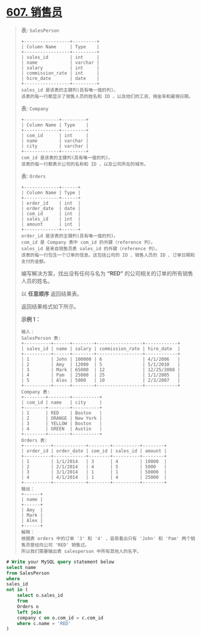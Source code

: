 # [607. 销售员](https://leetcode.cn/problems/sales-person/)



> 表: `SalesPerson`
>
> ```
> +-----------------+---------+
> | Column Name     | Type    |
> +-----------------+---------+
> | sales_id        | int     |
> | name            | varchar |
> | salary          | int     |
> | commission_rate | int     |
> | hire_date       | date    |
> +-----------------+---------+
> sales_id 是该表的主键列(具有唯一值的列)。
> 该表的每一行都显示了销售人员的姓名和 ID ，以及他们的工资、佣金率和雇佣日期。
> ```
>
>  
>
> 表: `Company`
>
> ```
> +-------------+---------+
> | Column Name | Type    |
> +-------------+---------+
> | com_id      | int     |
> | name        | varchar |
> | city        | varchar |
> +-------------+---------+
> com_id 是该表的主键列(具有唯一值的列)。
> 该表的每一行都表示公司的名称和 ID ，以及公司所在的城市。
> ```
>
>  
>
> 表: `Orders`
>
> ```
> +-------------+------+
> | Column Name | Type |
> +-------------+------+
> | order_id    | int  |
> | order_date  | date |
> | com_id      | int  |
> | sales_id    | int  |
> | amount      | int  |
> +-------------+------+
> order_id 是该表的主键列(具有唯一值的列)。
> com_id 是 Company 表中 com_id 的外键（reference 列）。
> sales_id 是来自销售员表 sales_id 的外键（reference 列）。
> 该表的每一行包含一个订单的信息。这包括公司的 ID 、销售人员的 ID 、订单日期和支付的金额。
> ```
>
>  
>
> 编写解决方案，找出没有任何与名为 **“RED”** 的公司相关的订单的所有销售人员的姓名。
>
> 以 **任意顺序** 返回结果表。
>
> 返回结果格式如下所示。
>
>  
>
> **示例 1：**
>
> ```
> 输入：
> SalesPerson 表:
> +----------+------+--------+-----------------+------------+
> | sales_id | name | salary | commission_rate | hire_date  |
> +----------+------+--------+-----------------+------------+
> | 1        | John | 100000 | 6               | 4/1/2006   |
> | 2        | Amy  | 12000  | 5               | 5/1/2010   |
> | 3        | Mark | 65000  | 12              | 12/25/2008 |
> | 4        | Pam  | 25000  | 25              | 1/1/2005   |
> | 5        | Alex | 5000   | 10              | 2/3/2007   |
> +----------+------+--------+-----------------+------------+
> Company 表:
> +--------+--------+----------+
> | com_id | name   | city     |
> +--------+--------+----------+
> | 1      | RED    | Boston   |
> | 2      | ORANGE | New York |
> | 3      | YELLOW | Boston   |
> | 4      | GREEN  | Austin   |
> +--------+--------+----------+
> Orders 表:
> +----------+------------+--------+----------+--------+
> | order_id | order_date | com_id | sales_id | amount |
> +----------+------------+--------+----------+--------+
> | 1        | 1/1/2014   | 3      | 4        | 10000  |
> | 2        | 2/1/2014   | 4      | 5        | 5000   |
> | 3        | 3/1/2014   | 1      | 1        | 50000  |
> | 4        | 4/1/2014   | 1      | 4        | 25000  |
> +----------+------------+--------+----------+--------+
> 输出：
> +------+
> | name |
> +------+
> | Amy  |
> | Mark |
> | Alex |
> +------+
> 解释：
> 根据表 orders 中的订单 '3' 和 '4' ，容易看出只有 'John' 和 'Pam' 两个销售员曾经向公司 'RED' 销售过。
> 所以我们需要输出表 salesperson 中所有其他人的名字。
> ```

```sql
# Write your MySQL query statement below
select name
from SalesPerson
where
sales_id 
not in (
    select o.sales_id
    from 
    Orders o 
    left join 
    company c on o.com_id = c.com_id
    where c.name = 'RED'
)
```


